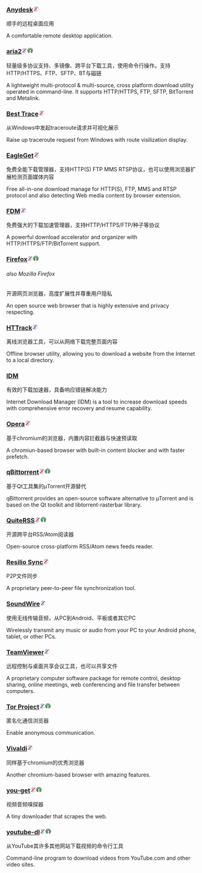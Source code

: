 ### [Anydesk](http://anydesk.com/)![](/assets/图片2.png)

顺手的远程桌面应用

A comfortable remote desktop application.

### [aria2](https://aria2.github.io/)![](/assets/图片2.png)![](/assets/open-source-icon.png)

轻量级多协议支持、多镜像、跨平台下载工具，使用命令行操作。支持HTTP/HTTPS、FTP、SFTP、BT与磁链

A lightweight multi-protocol & multi-source, cross platform download utility operated in command-line. It supports HTTP/HTTPS, FTP, SFTP, BitTorrent and Metalink.

### [Best Trace](https://www.ipip.net/download.html)![](/assets/图片2.png)

从Windows中发起traceroute请求并可视化展示

Raise up traceroute request from Windows with route visilization display.

### [EagleGet](http://www.eagleget.com/)![](/assets/图片2.png)

免费全能下载管理器，支持HTTP\(S\) FTP MMS RTSP协议，也可以使用浏览器扩展检测页面媒体内容

Free all-in-one download manage for HTTP\(S\), FTP, MMS and RTSP protocol and also detecting Web media content by browser extension.

### [FDM](http://www.freedownloadmanager.org/)![](/assets/图片2.png)

免费强大的下载加速管理器，支持HTTP/HTTPS/FTP/种子等协议

A powerful download accelerator and organizer with  HTTP/HTTPS/FTP/BitTorrent support.

### [Firefox](https://www.mozilla.org/en-US/firefox)![](/assets/图片2.png)![](/assets/open-source-icon.png)

###### also Mozilla Firefox

开源网页浏览器，高度扩展性并尊重用户隐私

An open source web browser that is highly extensive and privacy respecting.

### [HTTrack](https://www.httrack.com/page/2/en/index.html)![](/assets/图片2.png)

离线浏览器工具，可以从网络下载完整页面内容

Offline browser utility, allowing you to download a website from the Internet to a local directory.

### [IDM](http://internetdownloadmanager.com/)

有效的下载加速器，具备响应错链解决能力

Internet Download Manager \(IDM\) is a tool to increase download speeds with comprehensive error recovery and resume capability.

### [Opera](/www.opera.com)![](/assets/图片2.png)

基于chromium的浏览器，内置内容拦截器与快速预读取

A chromiun-based browser with built-in content blocker and with faster prefetch.

### [qBittorrent](https://www.qbittorrent.org/)![](/assets/图片2.png)![](/assets/open-source-icon.png)

基于Qt工具集的µTorrent开源替代

qBittorrent provides an open-source software alternative to µTorrent and is based on the Qt toolkit and libtorrent-rasterbar library.

### [QuiteRSS](https://quiterss.org/)![](/assets/图片2.png)![](/assets/open-source-icon.png)

开源跨平台RSS/Atom阅读器

Open-source cross-platform RSS/Atom news feeds reader.

### [Resilio Sync](https://www.resilio.com/)![](/assets/图片2.png)

P2P文件同步

A proprietary peer-to-peer file synchronization tool.

### [SoundWire](http://georgielabs.net/)![](/assets/图片2.png)

使用无线传输音频，从PC到Android、平板或者其它PC

Wirelessly transmit any music or audio from your PC to your Android phone, tablet, or other PCs.

### [TeamViewer](http://www.teamviewer.com/)![](/assets/图片2.png)

远程控制与桌面共享会议工具，也可以共享文件

A proprietary computer software package for remote control, desktop sharing, online meetings, web conferencing and file transfer between computers.

### [Tor Project](https://www.torproject.org/)![](/assets/图片2.png)![](/assets/open-source-icon.png)

匿名化通信浏览器

Enable anonymous communication.

### [Vivaldi](https://vivaldi.com/)![](/assets/图片2.png)

同样基于chromium的优秀浏览器

Another chromium-based browser with amazing features.

### [you-get](https://you-get.org/)![](/assets/图片2.png)![](/assets/open-source-icon.png)

视频音频嗅探器

A tiny downloader that scrapes the web.

### [youtube-dl](http://rg3.github.io/youtube-dl/)![](/assets/图片2.png)![](/assets/open-source-icon.png)

从YouTube其许多其他网站下载视频的命令行工具

Command-line program to download videos from YouTube.com and other video sites.


